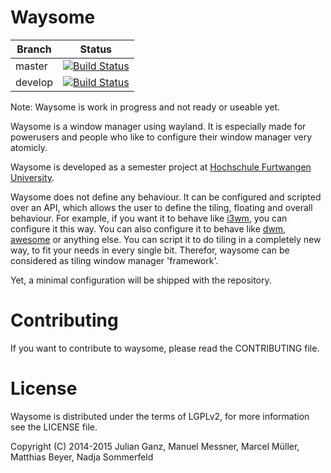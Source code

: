 # Waysome

| Branch  | Status |
| ------- | ------ |
| master  | [![Build Status](http://ci.neikos.me/v1/badge/github.com/waysome/waysome/status.svg?branch=master)](http://ci.neikos.me/github.com/waysome/waysome)  |
| develop | [![Build Status](http://ci.neikos.me/v1/badge/github.com/waysome/waysome/status.svg?branch=develop)](http://ci.neikos.me/github.com/waysome/waysome) |

Note: Waysome is work in progress and not ready or useable yet.

Waysome is a window manager using wayland. It is especially made for powerusers
and people who like to configure their window manager very atomicly.

Waysome is developed as a semester project at
[Hochschule Furtwangen University](http://hs-furtwangen.de).

Waysome does not define any behaviour. It can be configured and scripted over
an API, which allows the user to define the tiling, floating and overall
behaviour. For example, if you want it to behave like
[i3wm](http://i3wm.org), you can configure it
this way. You can also configure it to behave like
[dwm](http://dwm.suckless.org),
[awesome](http://awesome.naquadah.org) or anything
else. You can script it to do tiling in a completely new way, to fit your needs
in every single bit. Therefor, waysome can be considered as tiling window
manager 'framework'.

Yet, a minimal configuration will be shipped with the repository.

# Contributing

If you want to contribute to waysome, please read the CONTRIBUTING file.

# License

Waysome is distributed under the terms of LGPLv2, for more information see the
LICENSE file.

Copyright (C) 2014-2015 Julian Ganz, Manuel Messner, Marcel Müller,
Matthias Beyer, Nadja Sommerfeld
